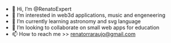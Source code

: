 - 👋 Hi, I’m @RenatoExpert
- 👀 I’m interested in web3d applications, music and engeneering
- 🌱 I’m currently learning astronomy and svg language
- 💞️ I’m looking to collaborate on small web apps for education
- 📫 How to reach me >> renatorraraujo@gmail.com

<!---
RenatoExpert/RenatoExpert is a ✨ special ✨ repository because its `README.md` (this file) appears on your GitHub profile.
You can click the Preview link to take a look at your changes.
--->
